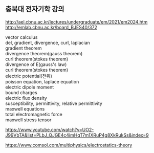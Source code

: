 ## 충북대 전자기학 강의  
http://ael.cbnu.ac.kr/lectures/undergraduate/em/2021/em2024.htm  
http://emlab.cbnu.ac.kr/board_BJES40/372  

vector calculus  
del, gradient, divergence, curl, laplacian  
gradient theorem  
divergence theorem(gauss theorem)  
curl theorem(stokes theorem)  
divergence of E(gauss's law)  
curl theorem(stokes theorem)  
electric potential(전위)  
poisson equation, laplace equation  
electric dipole moment  
bound charges  
electric flux density  
susceptibility, permittivity, relative permittivity  
maxwell equations  
total electromagnetic force  
maxwell stress tensor  

https://www.youtube.com/watch?v=UO2-J99VbTA&list=PLbJ_QJGE4c4imHqT7m1XRuP4g8XkRukSs&index=9

https://www.comsol.com/multiphysics/electrostatics-theory
